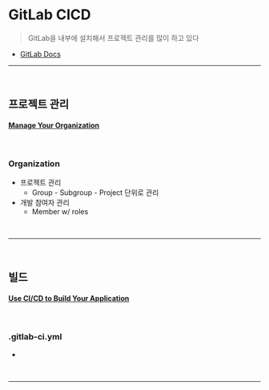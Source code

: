# GitLab CICD
> GitLab을 내부에 설치해서 프로젝트 관리를 많이 하고 있다
* [GitLab Docs](https://docs.gitlab.com/)

<hr>
<br>

## 프로젝트 관리
#### [Manage Your Organization](https://docs.gitlab.com/ee/topics/set_up_organization.html)

<br>

### Organization
* 프로젝트 관리
  * Group - Subgroup - Project 단위로 관리
* 개발 참여자 관리
  * Member w/ roles

<br>
<hr>
<br>

## 빌드
#### [Use CI/CD to Build Your Application]()

<br>

### .gitlab-ci.yml 
* 

<br>
<hr>
<br>
